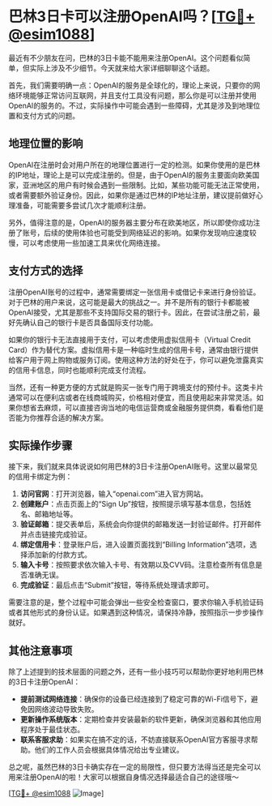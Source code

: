 # 巴林3日卡可以注册OpenAI吗？[[TG💪+ @esim1088](https://t.me/s/esim1088)]

最近有不少朋友在问，巴林的3日卡能不能用来注册OpenAI。这个问题看似简单，但实际上涉及不少细节。今天就来给大家详细聊聊这个话题。

首先，我们需要明确一点：OpenAI的服务是全球化的，理论上来说，只要你的网络环境能够正常访问互联网，并且支付工具没有问题，那么你是可以注册并使用OpenAI的服务的。不过，实际操作中可能会遇到一些障碍，尤其是涉及到地理位置和支付方式的问题。

## 地理位置的影响

OpenAI在注册时会对用户所在的地理位置进行一定的检测。如果你使用的是巴林的IP地址，理论上是可以完成注册的。但是，由于OpenAI的服务主要面向欧美国家，亚洲地区的用户有时候会遇到一些限制。比如，某些功能可能无法正常使用，或者需要额外验证身份。因此，如果你是通过巴林的IP地址注册，建议提前做好心理准备，可能需要多尝试几次才能顺利注册。

另外，值得注意的是，OpenAI的服务器主要分布在欧美地区，所以即使你成功注册了账号，后续的使用体验也可能受到网络延迟的影响。如果你发现响应速度较慢，可以考虑使用一些加速工具来优化网络连接。

## 支付方式的选择

注册OpenAI账号的过程中，通常需要绑定一张信用卡或借记卡来进行身份验证。对于巴林的用户来说，这可能是最大的挑战之一。并不是所有的银行卡都能被OpenAI接受，尤其是那些不支持国际交易的银行卡。因此，在尝试注册之前，最好先确认自己的银行卡是否具备国际支付功能。

如果你的银行卡无法直接用于支付，可以考虑使用虚拟信用卡（Virtual Credit Card）作为替代方案。虚拟信用卡是一种临时生成的信用卡号，通常由银行提供给客户用于网上购物或服务订阅。使用这种方法的好处在于，你可以避免泄露真实的信用卡信息，同时也能顺利完成支付流程。

当然，还有一种更方便的方式就是购买一张专门用于跨境支付的预付卡。这类卡片通常可以在便利店或者在线商城购买，价格相对便宜，而且使用起来非常灵活。如果你想省去麻烦，可以直接咨询当地的电信运营商或金融服务提供商，看看他们是否能为你推荐合适的解决方案。

## 实际操作步骤

接下来，我们就来具体说说如何用巴林的3日卡注册OpenAI账号。这里以最常见的信用卡绑定为例：

1. **访问官网**：打开浏览器，输入“openai.com”进入官方网站。
2. **创建账户**：点击页面上的“Sign Up”按钮，按照提示填写基本信息，包括姓名、邮箱地址等。
3. **验证邮箱**：提交表单后，系统会向你提供的邮箱发送一封验证邮件。打开邮件并点击链接完成验证。
4. **绑定信用卡**：登录账户后，进入设置页面找到“Billing Information”选项，选择添加新的付款方式。
5. **输入卡号**：按照要求依次输入卡号、有效期以及CVV码。注意检查所有信息是否准确无误。
6. **完成验证**：最后点击“Submit”按钮，等待系统处理请求即可。

需要注意的是，整个过程中可能会弹出一些安全检查窗口，要求你输入手机验证码或者其他形式的身份认证。如果遇到这种情况，请保持冷静，按照指示一步步操作就好。

## 其他注意事项

除了上述提到的技术层面的问题之外，还有一些小技巧可以帮助你更好地利用巴林的3日卡注册OpenAI：

- **提前测试网络连接**：确保你的设备已经连接到了稳定可靠的Wi-Fi信号下，避免因网络波动导致失败。
- **更新操作系统版本**：定期检查并安装最新的软件更新，确保浏览器和其他应用程序处于最佳状态。
- **联系客服求助**：如果实在搞不定的话，不妨直接联系OpenAI官方客服寻求帮助。他们的工作人员会根据具体情况给出专业建议。

总之呢，虽然巴林的3日卡确实存在一定的局限性，但只要方法得当还是完全可以用来注册OpenAI的啦！大家可以根据自身情况选择最适合自己的途径哦～

[[TG💪+ @esim1088](https://t.me/s/esim1088) ![Image](https://i.postimg.cc/4NQfJmqS/Snipaste-2025-05-13-00-14-12.png)]